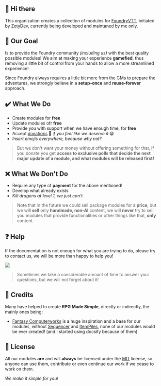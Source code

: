 ## 👋 Hi there
This organization creates a collection of modules for [FoundryVTT](https://foundryvtt.com/), initiated by [ZotyDev](https://github.com/ZotyDev), currently being developed and maintaned by me only.


## 🎲 Our Goal
Is to provide the Foundry community _(including us)_ with the best quality possible modules! We aim at making your experience **gamefied**, thus removing a little bit of control from your hands to allow a more streamlined experience!

Since Foundry always requires a little bit more from the GMs to prepare the adventures, we strongly believe in a **setup-once** and **reuse-forever** approach.

## ✔️ What We Do
- Create modules for **free**
- Update modules ofr **free**
- Provide you with support when we have enough time, for **free**
- Accept [donations](https://ko-fi.com/zotydev) 💸 _if you feel like we deserve it_ 😁
- _Insert emojis everywhere, because why not?_

> But we don't want your money without offering something for that, if you donate you get **access to exclusive polls that decide the next major update of a module, and what modules will be released first!**

## ❌ What We Don't Do
- Require any type of **payment** for the above mentioned!
- Develop what already exists
- _Kill dragons at level 1, we just can't_

> Note that in the future we could sell package modules for a **price**, but we will **sell** only **handmade, non-AI** content, we will **never** try to sell you modules that provide functionalities or other things like that, **only** content.
>
## ❓ Help
If the documentation is not enough for what you are trying to do, please try to contact us, we will be more than happy to help you!

<a href="https://discord.gg/RAgPXB4zG7">
    <img src="https://discord.com/api/guilds/1071251491375042661/widget.png?style=shield"/>
</a>

> Sometimes we take a considerable amount of time to answer your questions, but we will not forget about it!

## 🥇 Credits
Many have helped to create **RPG Made Simple**, directly or indirectly, the mainly ones being:

- [Fantasy Computerworks](https://fantasycomputer.works/) is a huge inspiration and a base for our modules, without [Sequencer](https://foundryvtt.com/packages/sequencer) and [ItemPiles](https://foundryvtt.com/packages/item-piles), none of our modules would be ever created! (and I started using docsify because of them)


## 📃 License
All our modules **are** and will **always** be licensed under the [MIT](https://github.com/RPG-Made-Simple/.github/blob/main/LICENSE) license, so anyone can use them, contribute or even continue our work if we cease to work on them.

_We make it simple for you!_
